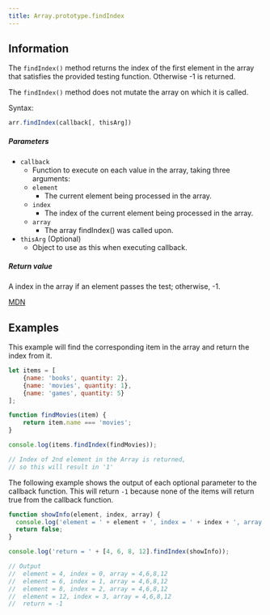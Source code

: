 ```yaml
---
title: Array.prototype.findIndex
---
```

## Information

The `findIndex()` method returns the index of the first element in the array that satisfies the provided testing function. Otherwise -1 is returned.

The `findIndex()` method does not mutate the array on which it is called.

Syntax:
```js
arr.findIndex(callback[, thisArg])
```

##### Parameters
- `callback`
  - Function to execute on each value in the array, taking three arguments:
  - `element`
    - The current element being processed in the array.
  - `index`
    - The index of the current element being processed in the array.
  - `array`
    - The array findIndex() was called upon.
- `thisArg` (Optional)
  - Object to use as this when executing callback.

##### Return value
A index in the array if an element passes the test; otherwise, -1.

[MDN](https://developer.mozilla.org/en-US/docs/Web/JavaScript/Reference/Global_Objects/Array/findIndex)

## Examples

This example will find the corresponding item in the array and return the index from it.

```javascript
let items = [
    {name: 'books', quantity: 2},
    {name: 'movies', quantity: 1},
    {name: 'games', quantity: 5}
];

function findMovies(item) {
    return item.name === 'movies';
}

console.log(items.findIndex(findMovies));

// Index of 2nd element in the Array is returned,
// so this will result in '1'
```

The following example shows the output of each optional parameter to the callback function. This will return `-1` because none of the items will return true from the callback function.

```javascript
function showInfo(element, index, array) {
  console.log('element = ' + element + ', index = ' + index + ', array = ' + array);
  return false;
}

console.log('return = ' + [4, 6, 8, 12].findIndex(showInfo));

// Output
//  element = 4, index = 0, array = 4,6,8,12
//  element = 6, index = 1, array = 4,6,8,12
//  element = 8, index = 2, array = 4,6,8,12
//  element = 12, index = 3, array = 4,6,8,12
//  return = -1
```

